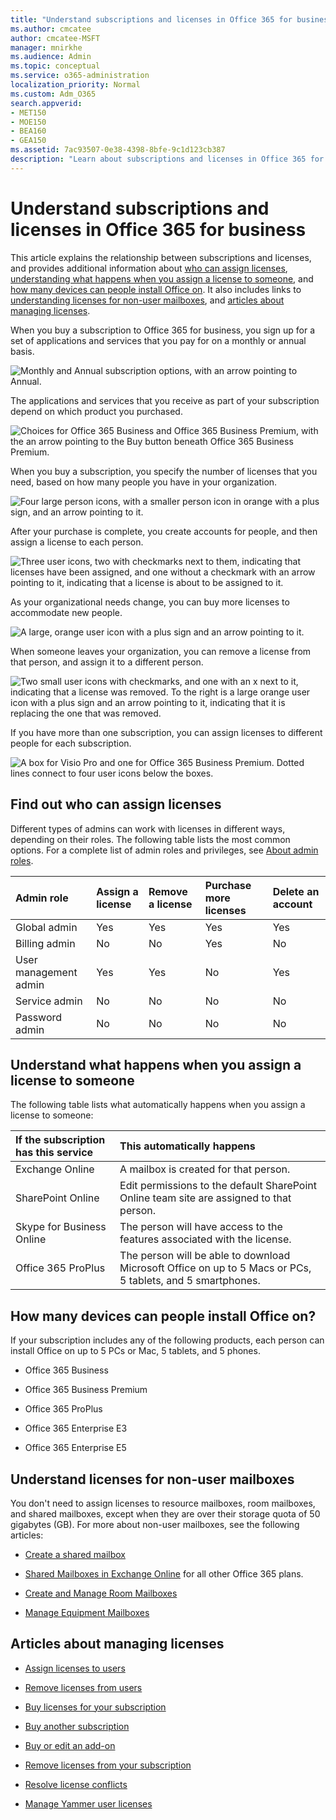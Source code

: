 ```yaml
---
title: "Understand subscriptions and licenses in Office 365 for business"
ms.author: cmcatee
author: cmcatee-MSFT
manager: mnirkhe
ms.audience: Admin
ms.topic: conceptual
ms.service: o365-administration
localization_priority: Normal
ms.custom: Adm_O365
search.appverid:
- MET150
- MOE150
- BEA160
- GEA150
ms.assetid: 7ac93507-0e38-4398-8bfe-9c1d123cb387
description: "Learn about subscriptions and licenses in Office 365 for business, and know who can assign licenses and what happens when you assign a license to someone. "
---
```


# Understand subscriptions and licenses in Office 365 for business

This article explains the relationship between subscriptions and licenses, and provides additional information about [who can assign licenses](#find-out-who-can-assign-licenses), [understanding what happens when you assign a license to someone](#understand-what-happens-when-you-assign-a-license-to-someone), and [how many devices can people install Office on](#how-many-devices-can-people-install-office-on). It also includes links to [understanding licenses for non-user mailboxes](#understand-licenses-for-non-user-mailboxes), and [articles about managing licenses](#articles-about-managing-licenses-for-office-365-for-business).
  
When you buy a subscription to Office 365 for business, you sign up for a set of applications and services that you pay for on a monthly or annual basis. 
  
![Monthly and Annual subscription options, with an arrow pointing to Annual.](../media/d628688c-b20c-4346-9a52-d6982a11a0a6.png)
  
The applications and services that you receive as part of your subscription depend on which product you purchased.
  
![Choices for Office 365 Business and Office 365 Business Premium, with the an arrow pointing to the Buy button beneath Office 365 Business Premium.](../media/1de24ecf-fe1a-4094-8064-e76fa3e2c8e4.png)
  
When you buy a subscription, you specify the number of licenses that you need, based on how many people you have in your organization. 
  
![Four large person icons, with a smaller person icon in orange with a plus sign, and an arrow pointing to it.](../media/db554402-da6c-4da6-94cd-11d671fb93bf.png)
  
After your purchase is complete, you create accounts for people, and then assign a license to each person.
  
![Three user icons, two with checkmarks next to them, indicating that licenses have been assigned, and one without a checkmark with an arrow pointing to it, indicating that a license is about to be assigned to it.](../media/6f193f80-9137-4f57-bbd6-b618dc410cf3.png)
  
As your organizational needs change, you can buy more licenses to accommodate new people.
  
![A large, orange user icon with a plus sign and an arrow pointing to it.](../media/f863cf9c-6aa7-4f29-8bad-b7276ee5d15a.png)
  
When someone leaves your organization, you can remove a license from that person, and assign it to a different person.
  
![Two small user icons with checkmarks, and one with an x next to it, indicating that a license was removed. To the right is a large orange user icon with a plus sign and an arrow pointing to it, indicating that it is replacing the one that was removed.](../media/2c3b5473-72eb-42c3-afe6-6eee2f3a2b0d.png)
  
If you have more than one subscription, you can assign licenses to different people for each subscription.
  
![A box for Visio Pro and one for Office 365 Business Premium. Dotted lines connect to four user icons below the boxes.](../media/1e60d97e-c27a-4508-b2f7-f587f4cd7e34.png)
  
## Find out who can assign licenses

Different types of admins can work with licenses in different ways, depending on their roles. The following table lists the most common options. For a complete list of admin roles and privileges, see [About admin roles](../add-users/about-admin-roles.md).
  
|**Admin role**|**Assign a license**|**Remove a license**|**Purchase more licenses**|**Delete an account**|
|:-----|:-----|:-----|:-----|:-----|
|Global admin  <br/> |Yes  <br/> |Yes  <br/> |Yes  <br/> |Yes  <br/> |
|Billing admin  <br/> |No  <br/> |No  <br/> |Yes  <br/> |No  <br/> |
|User management admin  <br/> |Yes  <br/> |Yes  <br/> |No  <br/> |Yes  <br/> |
|Service admin  <br/> |No  <br/> |No  <br/> |No  <br/> |No  <br/> |
|Password admin  <br/> |No  <br/> |No  <br/> |No  <br/> |No  <br/> |
   
## Understand what happens when you assign a license to someone

The following table lists what automatically happens when you assign a license to someone:
  
|**If the subscription has this service**|**This automatically happens**|
|:-----|:-----|
|Exchange Online  <br/> |A mailbox is created for that person.  <br/> |
|SharePoint Online  <br/> |Edit permissions to the default SharePoint Online team site are assigned to that person.  <br/> |
|Skype for Business Online  <br/> |The person will have access to the features associated with the license.  <br/> |
|Office 365 ProPlus  <br/> |The person will be able to download Microsoft Office on up to 5 Macs or PCs, 5 tablets, and 5 smartphones.  <br/> |
   
## How many devices can people install Office on?

If your subscription includes any of the following products, each person can install Office on up to 5 PCs or Mac, 5 tablets, and 5 phones.
  
- Office 365 Business
    
- Office 365 Business Premium
    
- Office 365 ProPlus
    
- Office 365 Enterprise E3
    
- Office 365 Enterprise E5
    
## Understand licenses for non-user mailboxes

You don't need to assign licenses to resource mailboxes, room mailboxes, and shared mailboxes, except when they are over their storage quota of 50 gigabytes (GB). For more about non-user mailboxes, see the following articles:
  
- [Create a shared mailbox](../email/create-a-shared-mailbox.md)
    
- [Shared Mailboxes in Exchange Online](https://go.microsoft.com/fwlink/p/?linkid=847433) for all other Office 365 plans. 
    
- [Create and Manage Room Mailboxes](https://go.microsoft.com/fwlink/p/?linkid=847434)
    
- [Manage Equipment Mailboxes](https://go.microsoft.com/fwlink/p/?linkid=847435)
    
## Articles about managing licenses

- [Assign licenses to users](assign-licenses-to-users.md)
    
- [Remove licenses from users](remove-licenses-from-users.md)
    
- [Buy licenses for your subscription](buy-licenses.md)
    
- [Buy another subscription](buy-another-subscription.md)
    
- [Buy or edit an add-on](buy-or-edit-an-add-on.md)
    
- [Remove licenses from your subscription](remove-licenses-from-subscription.md)
    
- [Resolve license conflicts](resolve-license-conflicts.md)
    
- [Manage Yammer user licenses](https://docs.microsoft.com/en-us/yammer/manage-yammer-users/manage-yammer-licenses-in-office-365)